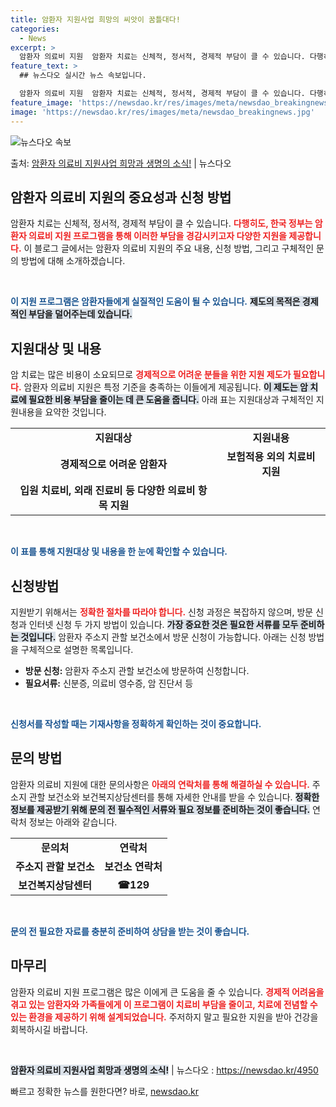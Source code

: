 ```yaml
---
title: 암환자 지원사업 희망의 씨앗이 꿈틀대다!
categories:
  - News
excerpt: >
  암환자 의료비 지원  암환자 치료는 신체적, 정서적, 경제적 부담이 클 수 있습니다. 다행히도, 한국 정부는…
feature_text: >
  ## 뉴스다오 실시간 뉴스 속보입니다.

  암환자 의료비 지원  암환자 치료는 신체적, 정서적, 경제적 부담이 클 수 있습니다. 다행히도, 한국 정부는…
feature_image: 'https://newsdao.kr/res/images/meta/newsdao_breakingnews.jpg'
image: 'https://newsdao.kr/res/images/meta/newsdao_breakingnews.jpg'
---
```


![뉴스다오 속보](https://newsdao.kr/res/images/meta/newsdao_breakingnews.jpg)

<p>출처: <a href="https://newsdao.kr/4950" rel="dofollow">암환자 의료비 지원사업 희망과 생명의 소식!</a> | 뉴스다오</p>

<h2 data-ke-size="size26">암환자 의료비 지원의 중요성과 신청 방법</h2>

암환자 치료는 신체적, 정서적, 경제적 부담이 클 수 있습니다. <b><span style="color: #ee2323;">다행히도, 한국 정부는 암환자 의료비 지원 프로그램을 통해 이러한 부담을 경감시키고자 다양한 지원을 제공합니다.</span></b> 이 블로그 글에서는 암환자 의료비 지원의 주요 내용, 신청 방법, 그리고 구체적인 문의 방법에 대해 소개하겠습니다. 

<p data-ke-size="size16">&nbsp;</p>

<b><span style="color: #1a5490;">이 지원 프로그램은 암환자들에게 실질적인 도움이 될 수 있습니다.</span></b> <b><span style="background-color: #21538527;">제도의 목적은 경제적인 부담을 덜어주는데 있습니다.</span></b>

<h2 data-ke-size="size26">지원대상 및 내용</h2>

암 치료는 많은 비용이 소요되므로 <b><span style="color: #ee2323;">경제적으로 어려운 분들을 위한 지원 제도가 필요합니다.</span></b> 암환자 의료비 지원은 특정 기준을 충족하는 이들에게 제공됩니다. <b><span style="background-color: #21538527;">이 제도는 암 치료에 필요한 비용 부담을 줄이는 데 큰 도움을 줍니다.</span></b> 아래 표는 지원대상과 구체적인 지원내용을 요약한 것입니다.

<table style="width: 100%; border-collapse: collapse;">
    <tr>
        <td style="text-align: center; height: 17px;"><b>지원대상</b></td>
        <td style="text-align: center; height: 17px;"><b>지원내용</b></td>
    </tr>
    <tr>
        <td style="text-align: center; height: 17px;"><b>경제적으로 어려운 암환자</b></td>
        <td style="text-align: center; height: 17px;"><b>보험적용 외의 치료비 지원</b></td>
    </tr>
    <tr>
        <td style="text-align: center; height: 17px;"><b>입원 치료비, 외래 진료비 등 다양한 의료비 항목 지원</b></td>
    </tr>
</table>

<p data-ke-size="size16">&nbsp;</p>

<b><span style="color: #1a5490;">이 표를 통해 지원대상 및 내용을 한 눈에 확인할 수 있습니다.</span></b>

<h2 data-ke-size="size26">신청방법</h2>

지원받기 위해서는 <b><span style="color: #ee2323;">정확한 절차를 따라야 합니다.</span></b> 신청 과정은 복잡하지 않으며, 방문 신청과 인터넷 신청 두 가지 방법이 있습니다. <b><span style="background-color: #21538527;">가장 중요한 것은 필요한 서류를 모두 준비하는 것입니다.</span></b> 암환자 주소지 관할 보건소에서 방문 신청이 가능합니다. 아래는 신청 방법을 구체적으로 설명한 목록입니다.

<ul>
    <li><b>방문 신청:</b> 암환자 주소지 관할 보건소에 방문하여 신청합니다.</li>
    <li><b>필요서류:</b> 신분증, 의료비 영수증, 암 진단서 등</li>
</ul>

<p data-ke-size="size16">&nbsp;</p>

<b><span style="color: #1a5490;">신청서를 작성할 때는 기재사항을 정확하게 확인하는 것이 중요합니다.</span></b>

<h2 data-ke-size="size26">문의 방법</h2>

암환자 의료비 지원에 대한 문의사항은 <b><span style="color: #ee2323;">아래의 연락처를 통해 해결하실 수 있습니다.</span></b> 주소지 관할 보건소와 보건복지상담센터를 통해 자세한 안내를 받을 수 있습니다. <b><span style="background-color: #21538527;">정확한 정보를 제공받기 위해 문의 전 필수적인 서류와 필요 정보를 준비하는 것이 좋습니다.</span></b> 연락처 정보는 아래와 같습니다.

<table style="width: 100%; border-collapse: collapse;">
    <tr>
        <td style="text-align: center; height: 17px;"><b>문의처</b></td>
        <td style="text-align: center; height: 17px;"><b>연락처</b></td>
    </tr>
    <tr>
        <td style="text-align: center; height: 17px;"><b>주소지 관할 보건소</b></td>
        <td style="text-align: center; height: 17px;"><b>보건소 연락처</b></td>
    </tr>
    <tr>
        <td style="text-align: center; height: 17px;"><b>보건복지상담센터</b></td>
        <td style="text-align: center; height: 17px;"><b>☎129</b></td>
    </tr>
</table>

<p data-ke-size="size16">&nbsp;</p>

<b><span style="color: #1a5490;">문의 전 필요한 자료를 충분히 준비하여 상담을 받는 것이 좋습니다.</span></b>

<h2 data-ke-size="size26">마무리</h2>

암환자 의료비 지원 프로그램은 많은 이에게 큰 도움을 줄 수 있습니다. <b><span style="color: #ee2323;">경제적 어려움을 겪고 있는 암환자와 가족들에게 이 프로그램이 치료비 부담을 줄이고, 치료에 전념할 수 있는 환경을 제공하기 위해 설계되었습니다.</span></b> 주저하지 말고 필요한 지원을 받아 건강을 회복하시길 바랍니다.

<p data-ke-size="size16">&nbsp;</p>

<b><span style="background-color: #21538527;">암환자 의료비 지원사업 희망과 생명의 소식!</span></b> | 뉴스다오 : <a href="https://newsdao.kr/4950">https://newsdao.kr/4950</a> 

빠르고 정확한 뉴스를 원한다면? 바로, <a href="https://newsdao.kr" rel="dofollow">newsdao.kr</a>


